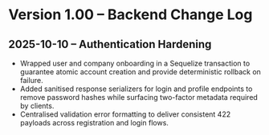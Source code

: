 # Version 1.00 – Backend Change Log

## 2025-10-10 – Authentication Hardening
- Wrapped user and company onboarding in a Sequelize transaction to guarantee atomic account creation and provide deterministic rollback on failure.
- Added sanitised response serializers for login and profile endpoints to remove password hashes while surfacing two-factor metadata required by clients.
- Centralised validation error formatting to deliver consistent 422 payloads across registration and login flows.
